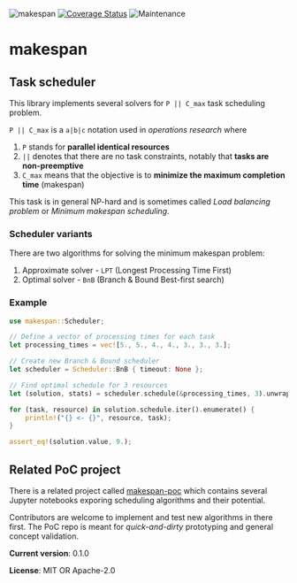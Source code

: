![makespan](https://github.com/matyama/makespan/workflows/makespan/badge.svg)
[![Coverage Status](https://codecov.io/gh/matyama/makespan/branch/master/graph/badge.svg)](https://codecov.io/gh/matyama/makespan)
![Maintenance](https://img.shields.io/badge/maintenance-activly--developed-brightgreen.svg)

# makespan

## Task scheduler
This library implements several solvers for `P || C_max` task scheduling problem.

`P || C_max` is a `a|b|c` notation used in *operations research* where
  1. `P` stands for **parallel identical resources**
  2. `||` denotes that there are no task constraints, notably that **tasks are non-preemptive**
  3. `C_max` means that the objective is to **minimize the maximum completion time** (makespan)

This task is in general NP-hard and is sometimes called *Load balancing problem* or
*Minimum makespan scheduling*.

### Scheduler variants
There are two algorithms for solving the minimum makespan problem:
 1. Approximate solver - `LPT` (Longest Processing Time First)
 2. Optimal solver - `BnB` (Branch & Bound Best-first search)

### Example
```rust
use makespan::Scheduler;

// Define a vector of processing times for each task
let processing_times = vec![5., 5., 4., 4., 3., 3., 3.];

// Create new Branch & Bound scheduler
let scheduler = Scheduler::BnB { timeout: None };

// Find optimal schedule for 3 resources
let (solution, stats) = scheduler.schedule(&processing_times, 3).unwrap();

for (task, resource) in solution.schedule.iter().enumerate() {
    println!("{} <- {}", resource, task);
}

assert_eq!(solution.value, 9.);
```

## Related PoC project
There is a related project called [makespan-poc](https://github.com/matyama/makespan-poc) which
contains several Jupyter notebooks exporing scheduling algorithms and their potential.

Contributors are welcome to implement and test new algorithms in there first. The PoC repo is
meant for *quick-and-dirty* prototyping and general concept validation.

**Current version**: 0.1.0

**License**: MIT OR Apache-2.0
